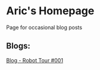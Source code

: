 # Aric's Homepage
Page for occasional blog posts

## Blogs:
[Blog - Robot Tour #001](https://aric-volman.github.io/acetoxy001)
